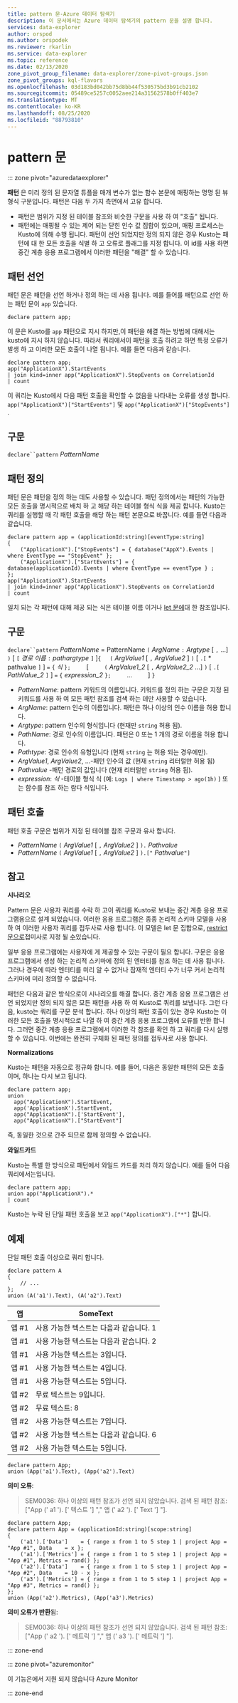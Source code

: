 ```yaml
---
title: pattern 문-Azure 데이터 탐색기
description: 이 문서에서는 Azure 데이터 탐색기의 pattern 문을 설명 합니다.
services: data-explorer
author: orspod
ms.author: orspodek
ms.reviewer: rkarlin
ms.service: data-explorer
ms.topic: reference
ms.date: 02/13/2020
zone_pivot_group_filename: data-explorer/zone-pivot-groups.json
zone_pivot_groups: kql-flavors
ms.openlocfilehash: 03d183bd042bb75d8bb44f530575bd3b91cb2102
ms.sourcegitcommit: 05489ce5257c0052aee214a31562578b0ff403e7
ms.translationtype: MT
ms.contentlocale: ko-KR
ms.lasthandoff: 08/25/2020
ms.locfileid: "88793810"
---
```

# <a name="pattern-statement"></a>pattern 문

::: zone pivot="azuredataexplorer"

**패턴** 은 미리 정의 된 문자열 튜플을 매개 변수가 없는 함수 본문에 매핑하는 명명 된 뷰 형식 구문입니다. 패턴은 다음 두 가지 측면에서 고유 합니다.

* 패턴은 범위가 지정 된 테이블 참조와 비슷한 구문을 사용 하 여 "호출" 됩니다.
* 패턴에는 매핑될 수 있는 제어 되는 닫힌 인수 값 집합이 있으며, 매핑 프로세스는 Kusto에 의해 수행 됩니다. 패턴이 선언 되었지만 정의 되지 않은 경우 Kusto는 패턴에 대 한 모든 호출을 식별 하 고 오류로 플래그를 지정 합니다. 이 id를 사용 하면 중간 계층 응용 프로그램에서 이러한 패턴을 "해결" 할 수 있습니다.

## <a name="pattern-declaration"></a>패턴 선언

패턴 문은 패턴을 선언 하거나 정의 하는 데 사용 됩니다.
예를 들어를 패턴으로 선언 하는 패턴 문이 `app` 있습니다.

```kusto
declare pattern app;
```

이 문은 Kusto를 `app` 패턴으로 지시 하지만,이 패턴을 해결 하는 방법에 대해서는 kusto에 지시 하지 않습니다. 따라서 쿼리에서이 패턴을 호출 하려고 하면 특정 오류가 발생 하 고 이러한 모든 호출이 나열 됩니다. 예를 들면 다음과 같습니다.

```kusto
declare pattern app;
app("ApplicationX").StartEvents
| join kind=inner app("ApplicationX").StopEvents on CorrelationId
| count
```

이 쿼리는 Kusto에서 다음 패턴 호출을 확인할 수 없음을 나타내는 오류를 생성 합니다. `app("ApplicationX")["StartEvents"]` 및 `app("ApplicationX")["StopEvents"]` .

## <a name="syntax"></a>구문

`declare``pattern` *PatternName*

## <a name="pattern-definition"></a>패턴 정의

패턴 문은 패턴을 정의 하는 데도 사용할 수 있습니다. 패턴 정의에서는 패턴의 가능한 모든 호출을 명시적으로 배치 하 고 해당 하는 테이블 형식 식을 제공 합니다. Kusto는 쿼리를 실행할 때 각 패턴 호출을 해당 하는 패턴 본문으로 바꿉니다. 예를 들면 다음과 같습니다.

```kusto
declare pattern app = (applicationId:string)[eventType:string]
{
    ("ApplicationX").["StopEvents"] = { database("AppX").Events | where EventType == "StopEvent" };
    ("ApplicationX").["StartEvents"] = { database(applicationId).Events | where EventType == eventType } ;
};
app("ApplicationX").StartEvents
| join kind=inner app("ApplicationX").StopEvents on CorrelationId
| count
```

일치 되는 각 패턴에 대해 제공 되는 식은 테이블 이름 이거나 [let 문에](letstatement.md)대 한 참조입니다.

## <a name="syntax"></a>구문

`declare``pattern` *PatternName*  =  PatternName `(` *ArgName* `:` *Argtype* [ `,` ...] `)` [ `[` *경로 이름* `:` *pathargtype* `]` ]`{`
&nbsp;&nbsp;&nbsp;&nbsp;`(` *ArgValue1* [ `,` *ArgValue2* ] `)` [ `.[` * pathvalue `]` ] `=` `{` *식* `};` &nbsp; &nbsp; &nbsp; &nbsp; [ &nbsp; &nbsp; &nbsp; &nbsp; `(` *ArgValue1_2* [ `,` *ArgValue2_2* ...] `)` [ `.[` *PathValue_2* `]` ] `=` `{` *expression_2* `};` &nbsp; &nbsp; &nbsp; &nbsp; ... &nbsp; &nbsp; &nbsp; &nbsp; ]        `}`

* *PatternName*: pattern 키워드의 이름입니다. 키워드를 정의 하는 구문은 지정 된 키워드를 사용 하 여 모든 패턴 참조를 검색 하는 데만 사용할 수 있습니다.
* *ArgName*: pattern 인수의 이름입니다. 패턴은 하나 이상의 인수 이름을 허용 합니다.
* *Argtype*: pattern 인수의 형식입니다 (현재만 `string` 허용 됨).
* *PathName*: 경로 인수의 이름입니다. 패턴은 0 또는 1 개의 경로 이름을 허용 합니다.
* *Pathtype*: 경로 인수의 유형입니다 (현재 `string` 는 허용 되는 경우에만).
* *ArgValue1*, *ArgValue2*, ...-패턴 인수의 값 (현재 `string` 리터럴만 허용 됨)
* *Pathvalue* -패턴 경로의 값입니다 (현재 리터럴만 `string` 허용 됨).
* *expression*: *식* -테이블 형식 식 (예: `Logs | where Timestamp > ago(1h)` ) 또는 함수를 참조 하는 람다 식입니다.

## <a name="pattern-invocation"></a>패턴 호출

패턴 호출 구문은 범위가 지정 된 테이블 참조 구문과 유사 합니다.

* *PatternName* `(` *ArgValue1* [ `,` *ArgValue2* ] `).` *Pathvalue*
* *PatternName* `(` *ArgValue1* [ `,` *ArgValue2* ] `).["` *Pathvalue*`"]`

## <a name="notes"></a>참고

**시나리오**

Pattern 문은 사용자 쿼리를 수락 하 고이 쿼리를 Kusto로 보내는 중간 계층 응용 프로그램용으로 설계 되었습니다. 이러한 응용 프로그램은 종종 논리적 스키마 모델을 사용 하 여 이러한 사용자 쿼리를 접두사로 사용 합니다. 이 모델은 let 문 집합으로, [restrict 문으로](restrictstatement.md)접미사로 지정 될 [수](letstatement.md)있습니다.

일부 응용 프로그램에는 사용자에 게 제공할 수 있는 구문이 필요 합니다. 구문은 응용 프로그램에서 생성 하는 논리적 스키마에 정의 된 엔터티를 참조 하는 데 사용 됩니다. 그러나 경우에 따라 엔터티를 미리 알 수 없거나 잠재적 엔터티 수가 너무 커서 논리적 스키마에 미리 정의할 수 없습니다.

패턴은 다음과 같은 방식으로이 시나리오를 해결 합니다. 중간 계층 응용 프로그램은 선언 되었지만 정의 되지 않은 모든 패턴을 사용 하 여 Kusto로 쿼리를 보냅니다. 그런 다음, kusto는 쿼리를 구문 분석 합니다. 하나 이상의 패턴 호출이 있는 경우 Kusto는 이러한 모든 호출을 명시적으로 나열 하 여 중간 계층 응용 프로그램에 오류를 반환 합니다. 그러면 중간 계층 응용 프로그램에서 이러한 각 참조를 확인 하 고 쿼리를 다시 실행할 수 있습니다. 이번에는 완전히 구체화 된 패턴 정의를 접두사로 사용 합니다.

**Normalizations**

Kusto는 패턴을 자동으로 정규화 합니다. 예를 들어, 다음은 동일한 패턴의 모든 호출 이며, 하나는 다시 보고 됩니다.

```kusto
declare pattern app;
union
  app("ApplicationX").StartEvent,
  app('ApplicationX').StartEvent,
  app("ApplicationX").['StartEvent'],
  app("ApplicationX").["StartEvent"]
```

즉, 동일한 것으로 간주 되므로 함께 정의할 수 없습니다.

**와일드카드**

Kusto는 특별 한 방식으로 패턴에서 와일드 카드를 처리 하지 않습니다. 예를 들어 다음 쿼리에서는입니다.

```kusto
declare pattern app;
union app("ApplicationX").*
| count
```

Kusto는 누락 된 단일 패턴 호출을 보고 `app("ApplicationX").["*"]` 합니다.

## <a name="examples"></a>예제

단일 패턴 호출 이상으로 쿼리 합니다.

```kusto
declare pattern A
{
    // ...
};
union (A('a1').Text), (A('a2').Text)
```

|앱|SomeText|
|---|---|
|앱 #1|사용 가능한 텍스트는 다음과 같습니다. 1|
|앱 #1|사용 가능한 텍스트는 다음과 같습니다. 2|
|앱 #1|사용 가능한 텍스트는 3입니다.|
|앱 #1|사용 가능한 텍스트는 4입니다.|
|앱 #1|사용 가능한 텍스트는 5입니다.|
|앱 #2|무료 텍스트는 9입니다.|
|앱 #2|무료 텍스트: 8|
|앱 #2|사용 가능한 텍스트는 7입니다.|
|앱 #2|사용 가능한 텍스트는 다음과 같습니다. 6|
|앱 #2|사용 가능한 텍스트는 5입니다.|

```kusto
declare pattern App;
union (App('a1').Text), (App('a2').Text)
```

**의미 오류**:

> SEM0036: 하나 이상의 패턴 참조가 선언 되지 않았습니다. 검색 된 패턴 참조: ["App (' a1 '). [' 텍스트 '] "," 앱 (' a2 '). [' Text '] "].

```kusto
declare pattern App;
declare pattern App = (applicationId:string)[scope:string]  
{
    ('a1').['Data']    = { range x from 1 to 5 step 1 | project App = "App #1", Data    = x };
    ('a1').['Metrics'] = { range x from 1 to 5 step 1 | project App = "App #1", Metrics = rand() };
    ('a2').['Data']    = { range x from 1 to 5 step 1 | project App = "App #2", Data    = 10 - x };
    ('a3').['Metrics'] = { range x from 1 to 5 step 1 | project App = "App #3", Metrics = rand() };
};
union (App('a2').Metrics), (App('a3').Metrics) 
```

**의미 오류가 반환**됨:

> SEM0036: 하나 이상의 패턴 참조가 선언 되지 않았습니다. 검색 된 패턴 참조: ["App (' a2 '). [' 메트릭 '] "," 앱 (' a3 '). [' 메트릭 '] "].

::: zone-end

::: zone pivot="azuremonitor"

이 기능은에서 지원 되지 않습니다 Azure Monitor

::: zone-end
